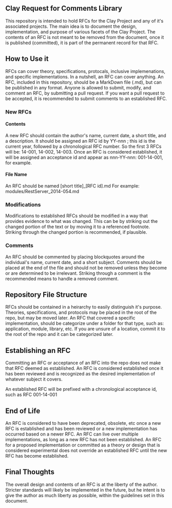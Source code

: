 ## Clay Request for Comments Library

This repository is intended to hold RFCs for the Clay Project and any of it's associated projects. The main idea is to document the design, implementation, and purpose of various facets of the Clay Project. The contents of an RFC is not meant to be removed from the document, once it is published (committed), it is part of the permanent record for that RFC.

## How to Use it

RFCs can cover theory, specifications, protocals, inclusive implemenations, and specific implementations.  In a nutshell, an RFC can cover anything.  An RFC, included in this repository, should be a MarkDown file (.md), but can be published in any format.  Anyone is allowed to submit, modify, and comment an RFC, by submitting a pull request.  If you want a pull request to be accepted, it is recommended to submit comments to an established RFC.

### New RFCs

#### Contents

A new RFC should contain the author's name, current date, a short title, and a description.  It should be assigned an RFC id by YY-nnn ; this id is the current year, followed by a chronological RFC number.  So the first 3 RFCs will be: 14-001, 14-002, 14-003.  Once an RFC is considered established, it will be assigned an acceptance id and appear as nnn-YY-nnn: 001-14-001, for example.

#### File Name

An RFC should be named [short title]_[RFC id].md  For example: modules/RestServer_2014-054.md

### Modifications

Modifications to established RFCs should be modified in a way that provides evidence to what was changed.  This can be by striking out the changed portion of the text or by moving it to a referenced footnote.  Striking through the changed portion is recommended, if plausible.

### Comments

An RFC should be commented by placing blockquotes around the individual's name, current date, and a short subject.  Comments should be placed at the end of the file and should not be removed unless they become or are determined to be irrelevant.  Striking through a comment is the recommended means to handle a removed comment.

## Repository File Structure

RFCs should be contained in a heirarchy to easily distinguish it's purpose.  Theories, specifications, and protocols may be placed in the root of the repo, but may be moved later.  An RFC that covered a specific implementation, should be categorize under a folder for that type, such as: application, module, library, etc.  If you are unsure of a location, commit it to the root of the repo and it can be categorized later.

## Establishing an RFC

Committing an RFC or acceptance of an RFC into the repo does not make that RFC deemed as established.  An RFC is considered established once it has been reviewed and is recognized as the desired implementation of whatever subject it covers.  

An established RFC will be prefixed with a chronological acceptance id, such as RFC 001-14-001

## End of Life

An RFC is considered to have been deprecated, obsolete, etc once a new RFC is established and has been reviewed or a new implementation has occurred based on a newer RFC.  An RFC can live over multiple implementations, as long as a new RFC has not been established. An RFC for a proposed implementation or committed as a theory or design that is considered experimental does not override an established RFC until the new RFC has become established.

## Final Thoughts

The overall design and contents of an RFC is at the liberty of the author.  Stricter standards will likely be implemented in the future, but he intent is to give the author as much liberty as possible, within the guidelines set in this document.
